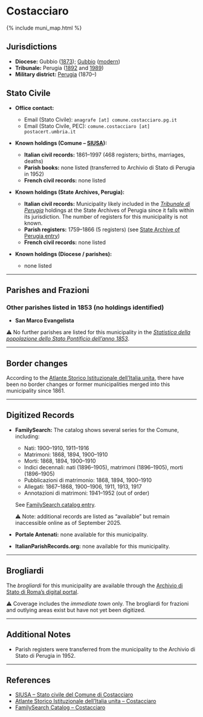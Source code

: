 # Costacciaro

{% include muni_map.html %}

## Jurisdictions

* **Diocese:** Gubbio ([1873](https://www.google.it/books/edition/Il_libro_de_comuni_del_Regno_d_Italia_co/WF9mfeJJcDEC?gbpv=1)); [Gubbio](../dio/gubbio.md) ([modern](https://www.chiesacattolica.it/annuario-cei/ricerca-parrocchie/))
* **Tribunale:** Perugia ([1892](https://www.google.it/books/edition/Bollettino_ufficiale_del_Ministero_di_gr/kRXd4t5fK-0C?hl=en&gbpv=1&pg=PA457&printsec=frontcover) and [1989](https://www.google.it/books/edition/Gazzetta_ufficiale_della_Repubblica_ital/-Z6nogg-qMQC?hl=en&gbpv=1&pg=RA8-PA38&printsec=frontcover))
* **Military district:** [Perugia](../mil/perugia.md) (1870–)

## Stato Civile

* **Office contact:**

  * Email (Stato Civile): `anagrafe [at] comune.costacciaro.pg.it`
  * Email (Stato Civile, PEC): `comune.costacciaro [at] postacert.umbria.it`

* **Known holdings (Comune – [SIUSA](https://siusa-archivi.cultura.gov.it/cgi-bin/siusa/pagina.pl?TipoPag=comparc&Chiave=303174)):**

  * **Italian civil records:** 1861–1997 (468 registers; births, marriages, deaths)
  * **Parish books:** none listed (transferred to Archivio di Stato di Perugia in 1952)
  * **French civil records:** none listed

* **Known holdings (State Archives, Perugia):**

  * **Italian civil records:** Municipality likely included in the *[Tribunale di Perugia](http://dati.san.beniculturali.it/SAN/complarc_IT-AS-PG_san.cat.complArch.96907)* holdings at the State Archives of Perugia since it falls within its jurisdiction. The number of registers for this municipality is not known.
  * **Parish registers:** 1759–1866 (5 registers) (see [State Archive of Perugia entry](http://www.san.beniculturali.it/web/san/dettaglio-complesso-documentario?step=dettaglio&codiSanCompl=san.cat.complArch.96132&idSogc=&id=96132))  
  * **French civil records:** none listed


* **Known holdings (Diocese / parishes):**

  * none listed

---

## Parishes and Frazioni

### Other parishes listed in 1853 (no holdings identified)

* **San Marco Evangelista**

⚠️ No further parishes are listed for this municipality in the *[Statistica della popolazione dello Stato Pontificio dell’anno 1853](https://www.google.it/books/edition/Statistics_della_popolazione_dello_Stato/v6dCAQAAMAAJ)*.

---

## Border changes

According to the [Atlante Storico Istituzionale dell’Italia unita](http://dati.san.beniculturali.it/asi/local/), there have been no border changes or former municipalities merged into this municipality since 1861.

---

## Digitized Records

* **FamilySearch:** The catalog shows several series for the Comune, including:

  * Nati: 1900–1910, 1911–1916
  * Matrimoni: 1868, 1894, 1900–1910
  * Morti: 1868, 1894, 1900–1910
  * Indici decennali: nati (1896–1905), matrimoni (1896–1905), morti (1896–1905)
  * Pubblicazioni di matrimonio: 1868, 1894, 1900–1910
  * Allegati: 1867–1868, 1900–1906, 1911, 1913, 1917
  * Annotazioni di matrimoni: 1941–1952 (out of order)

  See [FamilySearch catalog entry](https://www.familysearch.org/en/search/catalog/758014).

  ⚠️ Note: additional records are listed as “available” but remain inaccessible online as of September 2025.

* **Portale Antenati:** none available for this municipality.

* **ItalianParishRecords.org:** none available for this municipality.

---

## Brogliardi

The *brogliardi* for this municipality are available through the [Archivio di Stato di Roma’s digital portal](https://imagoarchiviodistatoroma.cultura.gov.it/Gregoriano/s_brogliardi.php?Provincia=Urbino%20Pesaro&Denominazione=Costacciaro).

⚠️ Coverage includes the *immediate town* only. The brogliardi for frazioni and outlying areas exist but have not yet been digitized.

---

## Additional Notes

* Parish registers were transferred from the municipality to the Archivio di Stato di Perugia in 1952.

---

## References

* [SIUSA – Stato civile del Comune di Costacciaro](https://siusa-archivi.cultura.gov.it/cgi-bin/siusa/pagina.pl?TipoPag=comparc&Chiave=303174)
* [Atlante Storico Istituzionale dell’Italia unita – Costacciaro](http://dati.san.beniculturali.it/asi/local/)
* [FamilySearch Catalog – Costacciaro](https://www.familysearch.org/en/search/catalog/758014)

